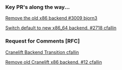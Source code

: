 
### Key PR's along the way...

[Remove the old x86 backend #3009 bjorn3](https://github.com/bytecodealliance/wasmtime/pull/3009)

[Switch default to new x86_64 backend. #2718 cfallin](https://github.com/bytecodealliance/wasmtime/pull/2718)

### Request for Comments [RFC]

[Cranelift Backend Transition cfallin](https://github.com/bytecodealliance/rfcs/blob/main/accepted/cranelift-backend-transition.md)

[Remove old Cranelift x86 backend. #12 cfallin](https://github.com/bytecodealliance/rfcs/pull/12/files)

